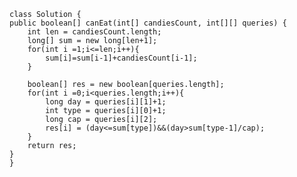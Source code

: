     class Solution {
    public boolean[] canEat(int[] candiesCount, int[][] queries) {
        int len = candiesCount.length;
        long[] sum = new long[len+1];
        for(int i =1;i<=len;i++){
            sum[i]=sum[i-1]+candiesCount[i-1];
        }
        
        boolean[] res = new boolean[queries.length];
        for(int i =0;i<queries.length;i++){
            long day = queries[i][1]+1;
            int type = queries[i][0]+1;
            long cap = queries[i][2];
            res[i] = (day<=sum[type])&&(day>sum[type-1]/cap);
        }
        return res;
    }
    }
